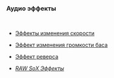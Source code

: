 ### **Аудио эффекты**
<br>

- [Эффекты изменения скорости](list/core.md)

- [Эффект изменения громкости баса](list/bass.md)

- [Эффект реверса](list/reverse.md)

- *[RAW SoX Эффекты](list/fx.md)*
